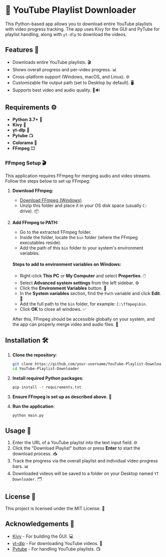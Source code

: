 # 🎥 YouTube Playlist Downloader

This Python-based app allows you to download entire YouTube playlists with video progress tracking. The app uses Kivy for the GUI and PyTube for playlist handling, along with `yt-dlp` to download the videos.

## Features 🌟

- Downloads entire YouTube playlists. 🎬
- Shows overall progress and per-video progress. 📊
- Cross-platform support (Windows, macOS, and Linux). 🌐
- Customizable file output path (set to Desktop by default). 🖥️
- Supports best video and audio quality. 🎥🔊

## Requirements ⚙️

- **Python 3.7+** 🐍
- **Kivy** 🌟
- **yt-dlp** 🎥
- **Pytube** 📺
- **Colorama** 🌈
- **FFmpeg** 🎞️

### FFmpeg Setup 🎬

This application requires FFmpeg for merging audio and video streams. Follow the steps below to set up FFmpeg:

1. **Download FFmpeg:**
   - [Download FFmpeg (Windows)](https://ffmpeg.org/download.html)
   - Unzip this folder and place it in your OS disk space (usually `C:` drive). 📦

2. **Add FFmpeg to PATH:**
   - Go to the extracted FFmpeg folder.
   - Inside the folder, locate the `bin` folder (where the FFmpeg executables reside).
   - Add the path of this `bin` folder to your system's environment variables.

   #### Steps to add to environment variables on Windows:

   - Right-click **This PC** or **My Computer** and select **Properties**. 🖱️
   - Select **Advanced system settings** from the left sidebar. ⚙️
   - Click the **Environment Variables** button. 🔧
   - In the **System variables** section, find the `Path` variable and click **Edit**. 📝
   - Add the full path to the `bin` folder, for example: `C:\ffmpeg\bin`.
   - Click **OK** to close all windows. ✅

   After this, FFmpeg should be accessible globally on your system, and the app can properly merge video and audio files. 🎉

## Installation 🛠️

1. **Clone the repository**:
    ```bash
    git clone https://github.com/your-username/YouTube-Playlist-Downloader.git
    cd YouTube-Playlist-Downloader
    ```

2. **Install required Python packages**:
    ```bash
    pip install -r requirements.txt
    ```

3. **Ensure FFmpeg is set up as described above**. 🔄

4. **Run the application**:
    ```bash
    python main.py
    ```

## Usage 🚀

1. Enter the URL of a YouTube playlist into the text input field. 🌐
2. Click the "Download Playlist" button or press **Enter** to start the download process. 📥
3. Track the progress via the overall playlist and individual video progress bars. 📊
4. Downloaded videos will be saved to a folder on your Desktop named `YT Downloader`. 🗂️

## License 📜

This project is licensed under the MIT License. 🏅

## Acknowledgements 🙌

- [Kivy](https://kivy.org/#home) - For building the GUI. 💻
- [yt-dlp](https://github.com/yt-dlp/yt-dlp) - For downloading YouTube videos. 🎥
- [Pytube](https://pytube.io/en/latest/) - For handling YouTube playlists. 📺
